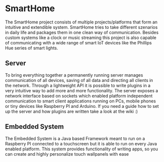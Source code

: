 # SmartHome

The SmartHome project consists of multiple projects/platforms that form an intuitive and extendible system.
SmartHome tries to take different szenarios in daily life and packages them in one clean way of communication.
Besides custom systems like a clock or music streaming this project is also capable of communicating with a wide range of smart IoT devices like the Phillips Hue series of smart lights.

## Server

To bring everything together a permanently running server manages communication of all devices, saving of all data and directing all clients in the network. 
Through a lightweight API it is possible to write plugins in a very intuitive way to add more and more functionality.
The server exposes a network interface based on sockets which enabled platform independent communication to smart client applications running on PCs, mobile phones or tiny devices like Raspberry PI and Arduino.
If you need a guide how to set up the server and how plugins are written take a look at the wiki :)

## Embedded System

The Embedded System is a Java based Framework meant to run on a Raspberry PI connected to a touchscreen but it is able to run on every Java enabled platform.
This system provides functionality of writing apps, so you can create and highly personalize touch wallpanels with ease
